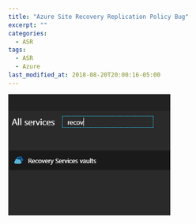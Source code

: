 ```yaml
---
title: "Azure Site Recovery Replication Policy Bug"
excerpt: ""
categories:
  - ASR
tags: 
  - ASR
  - Azure
last_modified_at: 2018-08-20T20:00:16-05:00
---
```


![asr-recovery-services](/assets/images/asr-recovery-services.png)